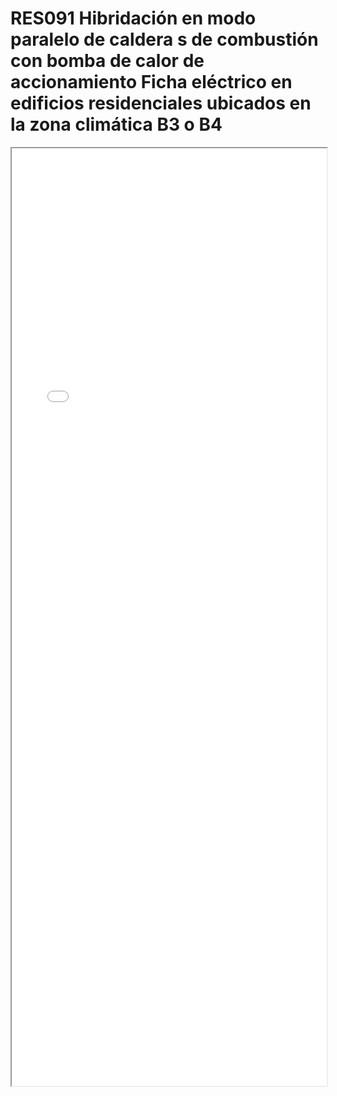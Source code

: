 
# RES091  Hibridación en modo paralelo de caldera s de combustión con bomba de calor de accionamiento Ficha eléctrico en edificios residenciales ubicados en la zona climática B3 o B4

<iframe src="../RES091  Hibridación en modo paralelo de caldera s de combustión con bomba de calor de accionamiento Ficha eléctrico en edificios residenciales ubicados en la zona climática B3 o B4.pdf" width="100%" height="1500px"></iframe>

